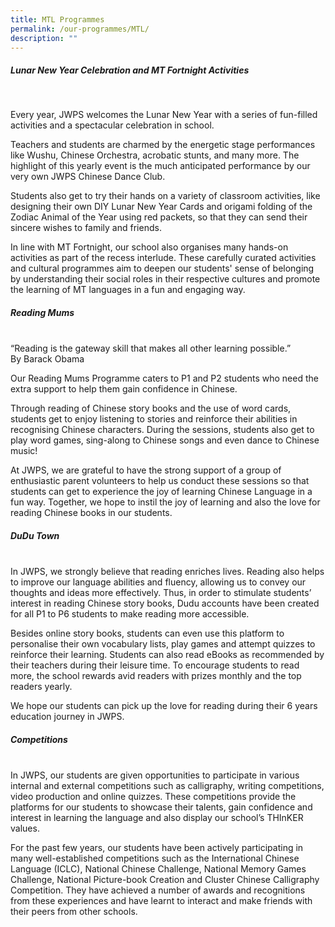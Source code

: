 ```yaml
---
title: MTL Programmes
permalink: /our-programmes/MTL/
description: ""
---
```

##### Lunar New Year Celebration and MT Fortnight Activities
<br>

Every year, JWPS welcomes the Lunar New Year with a series of fun-filled activities and a spectacular celebration in school. <br>

Teachers and students are charmed by the energetic stage performances like Wushu, Chinese Orchestra, acrobatic stunts, and many more. The highlight of this yearly event is the much anticipated performance by our very own JWPS Chinese Dance Club. <br>

Students also get to try their hands on a variety of classroom activities, like designing their own DIY Lunar New Year Cards and origami folding of the Zodiac Animal of the Year using red packets, so that they can send their sincere wishes to family and friends.<br>

In line with MT Fortnight, our school also organises many hands-on activities as part of the recess interlude. These carefully curated activities and cultural programmes aim to deepen our students' sense of belonging by understanding their social roles in their respective cultures and promote the learning of MT languages in a fun and engaging way.
<br>

##### Reading Mums
<br>
“Reading is the gateway skill that makes all other learning possible.”<br>
By Barack Obama<br>

Our Reading Mums Programme caters to P1 and P2 students who need the extra support to help them gain confidence in Chinese. <br>

Through reading of Chinese story books and the use of word cards, students get to enjoy listening to stories and reinforce their abilities in recognising Chinese characters. During the sessions, students also get to play word games, sing-along to Chinese songs and even dance to Chinese music! <br>

At JWPS, we are grateful to have the strong support of a group of enthusiastic parent volunteers to help us conduct these sessions so that students can get to experience the joy of learning Chinese Language in a fun way. Together, we hope to instil the joy of learning and also the love for reading Chinese books in our students.
<br>

##### DuDu Town
<br>
In JWPS, we strongly believe that reading enriches lives. Reading also helps to improve our language abilities and fluency, allowing us to convey our thoughts and ideas more effectively. Thus, in order to stimulate students’ interest in reading Chinese story books, Dudu accounts have been created for all P1 to P6 students to make reading more accessible. <br>

Besides online story books, students can even use this platform to personalise their own vocabulary lists, play games and attempt quizzes to reinforce their learning. Students can also read eBooks as recommended by their teachers during their leisure time. To encourage students to read more, the school rewards avid readers with prizes monthly and the top readers yearly.<br>

We hope our students can pick up the love for reading during their 6 years education journey in JWPS.<br>


##### Competitions
<br>
In JWPS, our students are given opportunities to participate in various internal and external competitions such as calligraphy, writing competitions, video production and online quizzes. These competitions provide the platforms for our students to showcase their talents, gain confidence and interest in learning the language and also display our school’s THInKER values. <br>

For the past few years, our students have been actively participating in many well-established competitions such as the International Chinese Language (ICLC), National Chinese Challenge, National Memory Games Challenge, National Picture-book Creation and Cluster Chinese Calligraphy Competition.  They have achieved a number of awards and recognitions from these experiences and have learnt to interact and make friends with their peers from other schools.